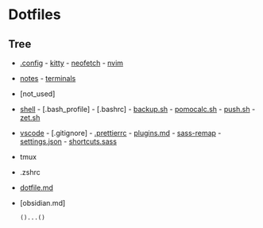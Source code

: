 # Dotfiles

## Tree

- [.config](/config)
      - [kitty](/config/kitty)
      - [neofetch](/config/neofetch)
      - [nvim](/config/nvim)
- [notes](/notes)
      - [terminals](/notes/terminals)

- [not_used]
- [shell](/shell)
      - [.bash_profile]
      - [.bashrc]
      - [backup.sh](/shell/backup.sh)
      - [pomocalc.sh](/shell/pomocalc.sh)
      - [push.sh](/shell/push.sh)
      - [zet.sh](/shell/zet.sh)
- [vscode](/vscode)
      - [.gitignore]
      - [.prettierrc](/vscode)
      - [plugins.md](/vscode/plugins.md)
      - [sass-remap](/vscode/sass-remap.json)
      - [settings.json](/vscode/settings.json)
      - [shortcuts.sass](/vscode/shortcuts.sass)
- tmux
- .zshrc
- [dotfile.md](/dotfiles.md)
- [obsidian.md]


      ()...()

